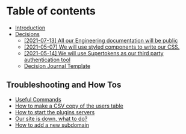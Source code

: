 # Table of contents

* [Introduction](README.md)
* [Decisions](decisions/README.md)
  * [\[2021-07-13\] All our Engineering documentation will be public](decisions/public_documentation.md)
  * [\[2021-05-07\] We will use styled components to write our CSS.](decisions/styled_components_for_css.md)
  * [\[2021-05-14\] We will use Supertokens as our third party authentication tool](decisions/supertokens_for_auth.md)
  * [Decision Journal Template](decisions/template.md)

## Troubleshooting and How Tos

* [Useful Commands](troubleshooting-and-how-tos/useful-commands.md)
* [How to make a CSV copy of the users table](troubleshooting-and-how-tos/copy-of-making-a-csv-copy-of-the-users-table.md)
* [How to start the plugins servers](troubleshooting-and-how-tos/how-to-start-the-plugins-servers.md)
* [Our site is down, what to do?](troubleshooting-and-how-tos/our-site-is-down-what-to-do.md)
* [How to add a new subdomain](troubleshooting-and-how-tos/untitled.md)

